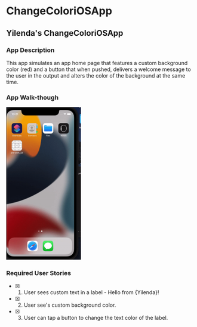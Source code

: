 # ChangeColoriOSApp
## Yilenda's ChangeColoriOSApp

### App Description
This app simulates an app home page that features a custom background color (red) and a button that when pushed, delivers a welcome message to the user in the output and alters the color of the background at the same time.

### App Walk-though

<img src="ezgif-2-a0d3b5f270.gif" width=200><br>

### Required User Stories
- [X] 1. User sees custom text in a label - Hello from {Yilenda}!
- [X] 2. User see's custom background color.
- [X] 3. User can tap a button to change the text color of the label.

